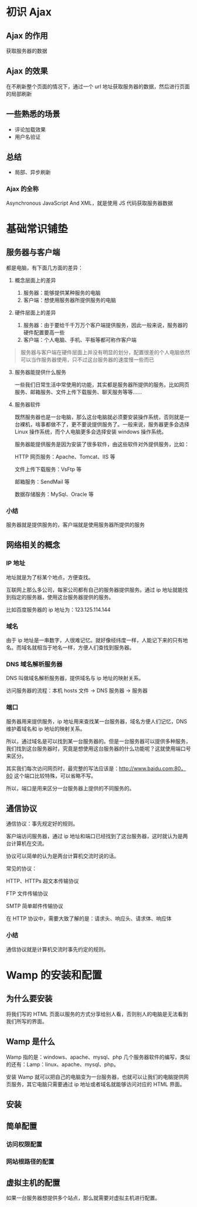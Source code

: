 # 初识 Ajax

## Ajax 的作用

获取服务器的数据

## Ajax 的效果

在不刷新整个页面的情况下，通过一个 url 地址获取服务器的数据，然后进行页面的局部刷新

## 一些熟悉的场景

* 评论加载效果
* 用户名验证

## 总结

* 局部、异步刷新

### Ajax 的全称

Asynchronous JavaScript And XML，就是使用 JS 代码获取服务器数据

# 基础常识铺垫

## 服务器与客户端

都是电脑，有下面几方面的差异：

1. 概念层面上的差异

   1. 服务器：能够提供某种服务的电脑
   2. 客户端：想使用服务器所提供服务的电脑

2. 硬件层面上的差异

   1. 服务器：由于要给千千万万个客户端提供服务，因此一般来说，服务器的硬件配置要高一些
   2. 客户端：个人电脑、手机、平板等都可称作客户端

> 服务器与客户端在硬件层面上并没有明显的划分，配置很差的个人电脑依然可以当作服务器使用，只不过这台服务器的速度慢一些而已

3. 服务器能提供什么服务

   一些我们日常生活中常使用的功能，其实都是服务器所提供的服务。比如网页服务、邮箱服务、文件上传下载服务、聊天服务等等……

4. 服务器软件

   既然服务器也是一台电脑，那么这台电脑就必须要安装操作系统，否则就是一台裸机，啥事都做不了，更不要说提供服务了。一般来说，服务器更多会选择 Linux 操作系统，而个人电脑更多会选择安装 windows 操作系统。

   服务器能提供服务是因为安装了很多软件，由这些软件对外提供服务，比如：

   HTTP 网页服务：Apache、Tomcat、IIS 等

   文件上传下载服务：VsFtp 等

   邮箱服务：SendMail 等

   数据存储服务：MySql、Oracle 等

### 小结

服务器就是提供服务的，客户端就是使用服务器所提供的服务

## 网络相关的概念

### IP 地址

地址就是为了标某个地点，方便查找。

互联网上那么多公司，每家公司都有自己的服务器提供服务。通过 ip 地址就能找到指定的服务器，使用这台服务器提供的服务。

比如百度服务器的 ip 地址为：123.125.114.144

### 域名

由于 ip 地址是一串数字，人很难记忆。就好像经纬度一样，人能记下来的只有地名。而域名就相当于地名一样，方便人们查找到服务器。

### DNS 域名解析服务器

DNS 叫做域名解析服务器，提供域名与 ip 地址的映射关系。

访问服务器的流程：本机 hosts 文件 → DNS 服务器 → 服务器

### 端口

服务器用来提供服务，ip 地址用来查找某一台服务器，域名方便人们记忆，DNS 维护着域名和 ip 地址的映射关系。

所以，通过域名是可以找到某一台服务器的。但是一台服务器可以提供多种服务，我们找到这台服务器时，究竟是想使用这台服务器的什么功能呢？这就使用端口号来区分。

其实我们每次访问网页时，最完整的写法应该是：http://www.baidu.com:80，80 这个端口比较特殊，可以省略不写。

所以，端口是用来区分一台服务器上提供的不同服务的。

## 通信协议

通信协议：事先规定好的规则。

客户端访问服务器，通过 ip 地址和端口已经找到了这台服务器，这时就认为是两台计算机在交流。

协议可以简单的认为是两台计算机交流时说的话。

常见的协议：

HTTP、HTTPs 超文本传输协议

FTP 文件传输协议

SMTP 简单邮件传输协议

在 HTTP 协议中，需要大致了解的是：请求头、响应头、请求体、响应体

### 小结

通信协议就是计算机交流时事先约定的规则。

# Wamp 的安装和配置

## 为什么要安装

将我们写的 HTML 页面以服务的方式分享给别人看，否则别人的电脑是无法看到我们所写的界面。

## Wamp 是什么

Wamp 指的是：windows、apache、mysql、php 几个服务器软件的编写，类似的还有：Lamp：linux、apache、mysql、php。

安装 Wamp 就可以把自己的电脑变为一台服务器，也就可以让我们的电脑提供网页服务，其它电脑只需要通过 ip 地址或者域名就能够访问对应的 HTML 界面。

## 安装

## 简单配置

### 访问权限配置

### 网站根路径的配置

## 虚拟主机的配置

如果一台服务器想提供多个站点，那么就需要对虚拟主机进行配置。 



